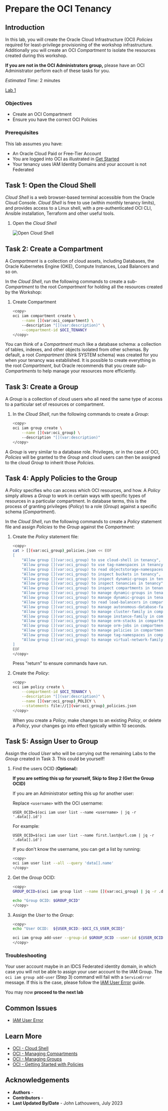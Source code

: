 # Prepare the OCI Tenancy

## Introduction

In this lab, you will create the Oracle Cloud Infrastructure (OCI) *Policies* required for least-privilege provisioning of the workshop infrastructure.  Additionally you will create an OCI *Compartment* to isolate the resources created during this workshop.

<if type="tenancy">**If you are not in the OCI Administrators group,** please have an OCI Administrator perform each of these tasks for you.</fi>

*Estimated Time:* 2 minutes

[Lab 1](videohub:1_8j59uclu)

### Objectives

* Create an OCI Compartment
* Ensure you have the correct OCI Policies

### Prerequisites

This lab assumes you have:

* An Oracle Cloud Paid or Free-Tier Account
* You are logged into OCI as illustrated in [Get Started](https://oracle-livelabs.github.io/common/labs/cloud-login/cloud-login.md "Get Started")
* Your tenancy uses IAM Identity Domains and your account is not Federated

## Task 1: Open the Cloud Shell

*Cloud Shell* is a web browser-based terminal accessible from the Oracle Cloud Console. *Cloud Shell* is free to use (within monthly tenancy limits), and provides access to a Linux shell, with a pre-authenticated OCI CLI, Ansible installation, Terraform and other useful tools.

1. Open the *Cloud Shell*

    ![Open Cloud Shell](https://oracle-livelabs.github.io/common/images/console/cloud-shell.png "Open Cloud Shell")

## Task 2: Create a Compartment

A *Compartment* is a collection of cloud assets, including Databases, the Oracle Kubernetes Engine (OKE), Compute Instances, Load Balancers and so on.

In the *Cloud Shell*, run the following commands to create a sub-*Compartment* to the root *Compartment* for holding all the resources created by the Workshop:

1. Create Compartment

    ```bash
    <copy>
    oci iam compartment create \
        --name [](var:oci_compartment) \
        --description "[](var:description)" \
        --compartment-id $OCI_TENANCY
    </copy>
    ```

You can think of a *Compartment* much like a database schema: a collection of tables, indexes, and other objects isolated from other schemas.  By default, a root *Compartment* (think SYSTEM schema) was created for you when your tenancy was established.  It is possible to create everything in the root *Compartment*, but Oracle recommends that you create sub-*Compartments* to help manage your resources more efficiently.

## Task 3: Create a Group

A *Group* is a collection of cloud users who all need the same type of access to a particular set of resources or compartment.

1. In the *Cloud Shell*, run the following commands to create a *Group*:

    ```bash
    <copy>
    oci iam group create \
        --name [](var:oci_group) \
        --description "[](var:description)"
    </copy>
    ```

A *Group* is very similar to a database role.  Privileges, or in the case of OCI, *Policies* will be granted to the *Group* and cloud users can then be assigned to the cloud *Group* to inherit those *Policies*.

## Task 4: Apply Policies to the Group

A *Policy* specifies who can access which OCI resources, and how.  A *Policy* simply allows a *Group* to work in certain ways with specific types of resources in a particular compartment.  In database terms, this is the process of granting privileges (*Policy*) to a role (*Group*) against a specific schema (*Compartment*).

In the *Cloud Shell*, run the following commands to create a *Policy* statement file and assign *Policies* to the *Group* against the *Compartment*:

1. Create the *Policy* statement file:

    ```bash
    <copy>
    cat > [](var:oci_group)_policies.json << EOF
    [
        "Allow group [](var:oci_group) to use cloud-shell in tenancy",
        "Allow group [](var:oci_group) to use tag-namespaces in tenancy",
        "Allow group [](var:oci_group) to read objectstorage-namespaces in tenancy",
        "Allow group [](var:oci_group) to inspect buckets in tenancy",
        "Allow group [](var:oci_group) to inspect dynamic-groups in tenancy",
        "Allow group [](var:oci_group) to inspect tenancies in tenancy",
        "Allow group [](var:oci_group) to inspect compartments in tenancy where target.compartment.name = '[](var:oci_compartment)'",
        "Allow group [](var:oci_group) to manage dynamic-groups in tenancy where request.permission = 'DYNAMIC_GROUP_CREATE'",
        "Allow group [](var:oci_group) to manage dynamic-groups in tenancy where target.group.name = /*-worker-nodes-dyngrp/",
        "Allow group [](var:oci_group) to read load-balancers in compartment [](var:oci_compartment)",
        "Allow group [](var:oci_group) to manage autonomous-database-family in compartment [](var:oci_compartment)",
        "Allow group [](var:oci_group) to manage cluster-family in compartment [](var:oci_compartment)",
        "Allow group [](var:oci_group) to manage instance-family in compartment [](var:oci_compartment)",
        "Allow group [](var:oci_group) to manage orm-stacks in compartment [](var:oci_compartment)",
        "Allow group [](var:oci_group) to manage orm-jobs in compartment [](var:oci_compartment)",
        "Allow group [](var:oci_group) to manage policies in compartment [](var:oci_compartment)",
        "Allow group [](var:oci_group) to manage tag-namespaces in compartment [](var:oci_compartment)",
        "Allow group [](var:oci_group) to manage virtual-network-family in compartment [](var:oci_compartment)",
    ]
    EOF
    </copy>
    ```

    Press "return" to ensure commands have run.

2. Create the *Policy*:

    ```bash
    <copy>
    oci iam policy create \
        --compartment-id $OCI_TENANCY \
        --description "[](var:description)" \
        --name [](var:oci_group)_POLICY \
        --statements file://[](var:oci_group)_policies.json
    </copy>
    ```

    When you create a *Policy*, make changes to an existing *Policy*, or delete a *Policy*, your changes go into effect typically within 10 seconds.

## Task 5: Assign User to Group

Assign the cloud *User* who will be carrying out the remaining Labs to the *Group* created in Task 3.  This could be yourself!

1. Find the users OCID (**Optional**):

    **If you are setting this up for yourself, Skip to Step 2 (Get the Group OCID)**

    If you are an Administrator setting this up for another user:

    Replace `<username>` with the OCI username:

    ```text
    USER_OCID=$(oci iam user list --name <username> | jq -r '.data[].id')
    ```

    For example:

    ```text
    USER_OCID=$(oci iam user list --name first.last@url.com | jq -r '.data[].id')
    ```

    If you don't know the username, you can get a list by running:

    ```bash
    <copy>
    oci iam user list --all --query 'data[].name'
    </copy>
    ```

2. Get the *Group* OCID:

    ```bash
    <copy>
    GROUP_OCID=$(oci iam group list --name [](var:oci_group) | jq -r .data[].id)

    echo "Group OCID: $GROUP_OCID"
    </copy>
    ```

3. Assign the *User* to the *Group*:

    ```bash
    <copy>
    echo "User OCID:  ${USER_OCID:-$OCI_CS_USER_OCID}"

    oci iam group add-user --group-id $GROUP_OCID --user-id ${USER_OCID:-$OCI_CS_USER_OCID}
    </copy>
    ```

### Troubleshooting

Your user account maybe in an IDCS Federated identity domain, in which case you will not be able to assign your user account to the IAM Group.  The `oci iam group add-user` (Step 3) command will fail with a `ServiceError` message.  If this is the case, please follow the [IAM User Error](?lab=troubleshooting#Task1:IAMUserError) guide.

You may now **proceed to the next lab**

## Common Issues

* [IAM User Error](?lab=troubleshooting#Task1:IAMUserError)

## Learn More

* [OCI - Cloud Shell](https://docs.oracle.com/en-us/iaas/Content/API/Concepts/cloudshellintro.htm)
* [OCI - Managing Compartments](https://docs.oracle.com/en-us/iaas/Content/Identity/Tasks/managingcompartments.htm)
* [OCI - Managing Groups](https://docs.oracle.com/en-us/iaas/Content/Identity/Tasks/managinggroups.htm)
* [OCI - Getting Started with Policies](https://docs.oracle.com/en-us/iaas/Content/Identity/Concepts/policygetstarted.htm)

## Acknowledgements

* **Authors** - [](var:authors)
* **Contributors** - [](var:contributors)
* **Last Updated By/Date** - John Lathouwers, July 2023
